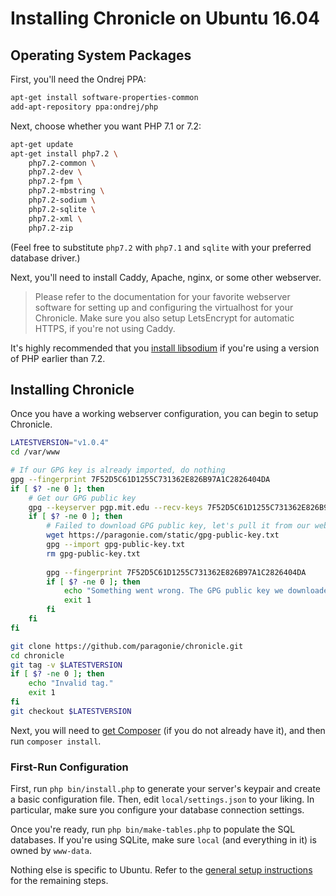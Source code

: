 # Installing Chronicle on Ubuntu 16.04

## Operating System Packages

First, you'll need the Ondrej PPA:

```bash
apt-get install software-properties-common
add-apt-repository ppa:ondrej/php
```

Next, choose whether you want PHP 7.1 or 7.2:

```bash
apt-get update
apt-get install php7.2 \
    php7.2-common \
    php7.2-dev \
    php7.2-fpm \
    php7.2-mbstring \
    php7.2-sodium \
    php7.2-sqlite \
    php7.2-xml \
    php7.2-zip
```

(Feel free to substitute `php7.2` with `php7.1` and `sqlite` with your preferred database driver.)

Next, you'll need to install Caddy, Apache, nginx, or some other webserver.

> Please refer to the documentation for your favorite webserver software for
setting up and configuring the virtualhost for your Chronicle. Make sure you
also setup LetsEncrypt for automatic HTTPS, if you're not using Caddy.

It's highly recommended that you [install libsodium](https://paragonie.com/book/pecl-libsodium/read/00-intro.md#installing-libsodium)
if you're using a version of PHP earlier than 7.2.

## Installing Chronicle

Once you have a working webserver configuration, you can begin to setup Chronicle.

```bash
LATESTVERSION="v1.0.4"
cd /var/www

# If our GPG key is already imported, do nothing
gpg --fingerprint 7F52D5C61D1255C731362E826B97A1C2826404DA
if [ $? -ne 0 ]; then
    # Get our GPG public key
    gpg --keyserver pgp.mit.edu --recv-keys 7F52D5C61D1255C731362E826B97A1C2826404DA
    if [ $? -ne 0 ]; then
        # Failed to download GPG public key, let's pull it from our website.
        wget https://paragonie.com/static/gpg-public-key.txt
        gpg --import gpg-public-key.txt
        rm gpg-public-key.txt
        
        gpg --fingerprint 7F52D5C61D1255C731362E826B97A1C2826404DA
        if [ $? -ne 0 ]; then
            echo "Something went wrong. The GPG public key we downloaded was not Paragon's!"
            exit 1
        fi
    fi
fi

git clone https://github.com/paragonie/chronicle.git
cd chronicle
git tag -v $LATESTVERSION
if [ $? -ne 0 ]; then
    echo "Invalid tag."
    exit 1
fi
git checkout $LATESTVERSION
```

Next, you will need to [get Composer](https://getcomposer.org/download/)
(if you do not already have it), and then run `composer install`.

### First-Run Configuration

First, run `php bin/install.php` to generate your server's keypair and create
a basic configuration file. Then, edit `local/settings.json` to your liking.
In particular, make sure you configure your database connection settings. 

Once you're ready, run `php bin/make-tables.php` to populate the SQL databases.
If you're using SQLite, make sure `local` (and everything in it) is owned by
`www-data`.

Nothing else is specific to Ubuntu. Refer to the [general setup instructions](../01-setup.md)
for the remaining steps.
